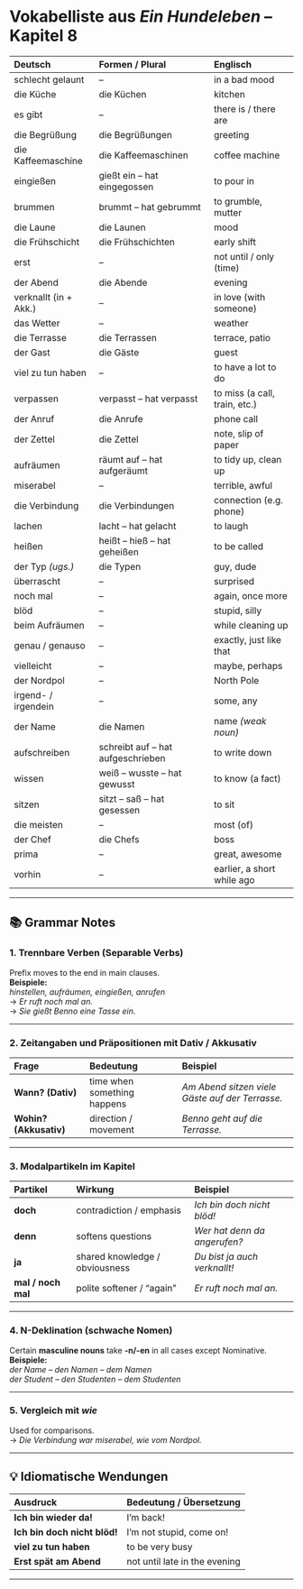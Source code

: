 # Vokabelliste aus _Ein Hundeleben_ – Kapitel 8

| Deutsch               | Formen / Plural                   | Englisch                      |
| :-------------------- | :-------------------------------- | :---------------------------- |
| schlecht gelaunt      | –                                 | in a bad mood                 |
| die Küche             | die Küchen                        | kitchen                       |
| es gibt               | –                                 | there is / there are          |
| die Begrüßung         | die Begrüßungen                   | greeting                      |
| die Kaffeemaschine    | die Kaffeemaschinen               | coffee machine                |
| eingießen             | gießt ein – hat eingegossen       | to pour in                    |
| brummen               | brummt – hat gebrummt             | to grumble, mutter            |
| die Laune             | die Launen                        | mood                          |
| die Frühschicht       | die Frühschichten                 | early shift                   |
| erst                  | –                                 | not until / only (time)       |
| der Abend             | die Abende                        | evening                       |
| verknallt (in + Akk.) | –                                 | in love (with someone)        |
| das Wetter            | –                                 | weather                       |
| die Terrasse          | die Terrassen                     | terrace, patio                |
| der Gast              | die Gäste                         | guest                         |
| viel zu tun haben     | –                                 | to have a lot to do           |
| verpassen             | verpasst – hat verpasst           | to miss (a call, train, etc.) |
| der Anruf             | die Anrufe                        | phone call                    |
| der Zettel            | die Zettel                        | note, slip of paper           |
| aufräumen             | räumt auf – hat aufgeräumt        | to tidy up, clean up          |
| miserabel             | –                                 | terrible, awful               |
| die Verbindung        | die Verbindungen                  | connection (e.g. phone)       |
| lachen                | lacht – hat gelacht               | to laugh                      |
| heißen                | heißt – hieß – hat geheißen       | to be called                  |
| der Typ _(ugs.)_      | die Typen                         | guy, dude                     |
| überrascht            | –                                 | surprised                     |
| noch mal              | –                                 | again, once more              |
| blöd                  | –                                 | stupid, silly                 |
| beim Aufräumen        | –                                 | while cleaning up             |
| genau / genauso       | –                                 | exactly, just like that       |
| vielleicht            | –                                 | maybe, perhaps                |
| der Nordpol           | –                                 | North Pole                    |
| irgend- / irgendein   | –                                 | some, any                     |
| der Name              | die Namen                         | name _(weak noun)_            |
| aufschreiben          | schreibt auf – hat aufgeschrieben | to write down                 |
| wissen                | weiß – wusste – hat gewusst       | to know (a fact)              |
| sitzen                | sitzt – saß – hat gesessen        | to sit                        |
| die meisten           | –                                 | most (of)                     |
| der Chef              | die Chefs                         | boss                          |
| prima                 | –                                 | great, awesome                |
| vorhin                | –                                 | earlier, a short while ago    |

---

## 📚 Grammar Notes

### 1. Trennbare Verben (Separable Verbs)

Prefix moves to the end in main clauses.  
**Beispiele:**  
_hinstellen, aufräumen, eingießen, anrufen_  
→ _Er ruft noch mal an._  
→ _Sie gießt Benno eine Tasse ein._

---

### 2. Zeitangaben und Präpositionen mit Dativ / Akkusativ

| Frage                  | Bedeutung                   | Beispiel                                        |
| :--------------------- | :-------------------------- | :---------------------------------------------- |
| **Wann? (Dativ)**      | time when something happens | _Am Abend sitzen viele Gäste auf der Terrasse._ |
| **Wohin? (Akkusativ)** | direction / movement        | _Benno geht auf die Terrasse._                  |

---

### 3. Modalpartikeln im Kapitel

| Partikel           | Wirkung                        | Beispiel                     |
| :----------------- | :----------------------------- | :--------------------------- |
| **doch**           | contradiction / emphasis       | _Ich bin doch nicht blöd!_   |
| **denn**           | softens questions              | _Wer hat denn da angerufen?_ |
| **ja**             | shared knowledge / obviousness | _Du bist ja auch verknallt!_ |
| **mal / noch mal** | polite softener / “again”      | _Er ruft noch mal an._       |

---

### 4. N-Deklination (schwache Nomen)

Certain **masculine nouns** take **-n/-en** in all cases except Nominative.  
**Beispiele:**  
_der Name – den Namen – dem Namen_  
_der Student – den Studenten – dem Studenten_

---

### 5. Vergleich mit _wie_

Used for comparisons.  
→ _Die Verbindung war miserabel, wie vom Nordpol._

---

## 💡 Idiomatische Wendungen

| Ausdruck                     | Bedeutung / Übersetzung       |
| :--------------------------- | :---------------------------- |
| **Ich bin wieder da!**       | I’m back!                     |
| **Ich bin doch nicht blöd!** | I’m not stupid, come on!      |
| **viel zu tun haben**        | to be very busy               |
| **Erst spät am Abend**       | not until late in the evening |

---
